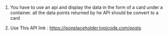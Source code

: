 1) You have to use an api and display the data in the form of a card under a container. all the data points returned by he API should be convert to a card

2) Use This API  link : https://jsonplaceholder.typicode.com/posts